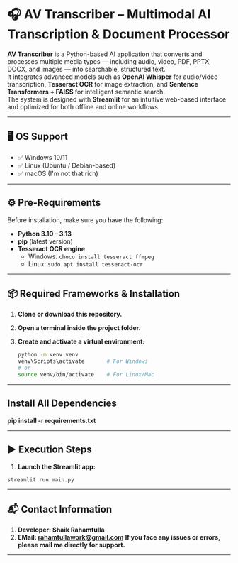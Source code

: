 # 🎧 AV Transcriber – Multimodal AI Transcription & Document Processor

**AV Transcriber** is a Python-based AI application that converts and processes multiple media types — including audio, video, PDF, PPTX, DOCX, and images — into searchable, structured text.  
It integrates advanced models such as **OpenAI Whisper** for audio/video transcription, **Tesseract OCR** for image extraction, and **Sentence Transformers + FAISS** for intelligent semantic search.  
The system is designed with **Streamlit** for an intuitive web-based interface and optimized for both offline and online workflows.

---

## 🖥️ OS Support
- ✅ Windows 10/11  
- ✅ Linux (Ubuntu / Debian-based)  
- ✅ macOS (I'm not that rich)

---

## ⚙️ Pre-Requirements
Before installation, make sure you have the following:
- **Python 3.10 – 3.13**
- **pip** (latest version)
- **Tesseract OCR engine**
  - Windows: `choco install tesseract ffmpeg`
  - Linux: `sudo apt install tesseract-ocr`

---

## 📦 Required Frameworks & Installation

1. **Clone or download this repository.**

2. **Open a terminal inside the project folder.**

3. **Create and activate a virtual environment:**

   ```bash
   python -m venv venv
   venv\Scripts\activate       # For Windows
   # or
   source venv/bin/activate    # For Linux/Mac
---

## Install All Dependencies

**pip install -r requirements.txt**

---

## ▶️ Execution Steps

1. **Launch the Streamlit app:**
```bash
streamlit run main.py
```
---

## 📬 Contact Information
1. **Developer: Shaik Rahamtulla**
2. **EMail: rahamtullawork@gmail.com**
**If you face any issues or errors, please mail me directly for support.**

---